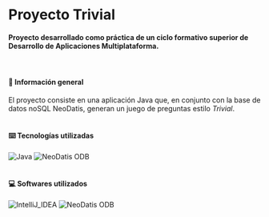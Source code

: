 # Proyecto Trivial
#### Proyecto desarrollado como práctica de un ciclo formativo superior de Desarrollo de Aplicaciones Multiplataforma.<br/>
<br/>

#### 📜 Información general
El proyecto consiste en una aplicación Java que, en conjunto con la base de datos noSQL NeoDatis, generan un juego de preguntas estilo _Trivial_.
<br/><br/>
#### ⌨️ Tecnologías utilizadas
![Java](https://img.shields.io/badge/Java-ED8B00?style=for-the-badge&logo=openjdk&logoColor=white)
![NeoDatis ODB](https://img.shields.io/badge/NeoDatis_ODB-9dcccd?style=for-the-badge)
<br/><br/>
#### 💻 Softwares utilizados
![IntelliJ_IDEA](https://img.shields.io/badge/IntelliJ_IDEA-000000.svg?style=for-the-badge&logo=intellij-idea&logoColor=white)
![NeoDatis ODB](https://img.shields.io/badge/NeoDatis_ODB_Explorer-9dcccd?style=for-the-badge)
